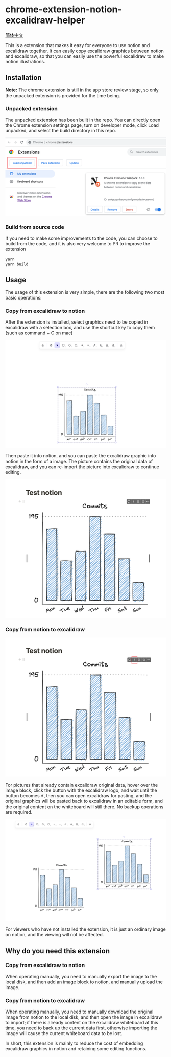 # chrome-extension-notion-excalidraw-helper

[简体中文](README-CN.md)

This is a extension that makes it easy for everyone to use notion and excalidraw together. It can easily copy excalidraw graphics between notion and excalidraw, so that you can easily use the powerful excalidraw to make notion illustrations.

## Installation

**Note:** The chrome extension is still in the app store review stage, so only the unpacked extension is provided for the time being.

### Unpacked extension

The unpacked extension has been built in the repo. You can directly open the Chrome extension settings page, turn on developer mode, click Load unpacked, and select the build directory in this repo.

![Alt text](doc/image.png)

### Build from source code

If you need to make some improvements to the code, you can choose to build from the code, and it is also very welcome to PR to improve the extension

``` shell
yarn
yarn build
```     

## Usage

The usage of this extension is very simple, there are the following two most basic operations:

### Copy from excalidraw to notion

After the extension is installed, select graphics need to be copied in excalidraw with a selection box, and use the shortcut key to copy them (such as command + C on mac)

![Alt text](doc/image-1.png)

Then paste it into notion, and you can paste the excalidraw graphic into notion in the form of a image. The picture contains the original data of excalidraw, and you can re-import the picture into excalidraw to continue editing.

![Alt text](doc/image-2.png)

### Copy from notion to excalidraw

![Alt text](doc/image-3.png)

For pictures that already contain excalidraw original data, hover over the image block, click the button with the excalidraw logo, and wait until the button becomes √, then you can open excalidraw for pasting, and the original graphics will be pasted back to excalidraw in an editable form, and the original content on the whiteboard will still there. No backup operations are required.

![Alt text](doc/image-4.png)

For viewers who have not installed the extension, it is just an ordinary image on notion, and the viewing will not be affected.

## Why do you need this extension

### Copy from excalidraw to notion

When operating manually, you need to manually export the image to the local disk, and then add an image block to notion, and manually upload the image.

### Copy from notion to excalidraw

When operating manually, you need to manually download the original image from notion to the local disk, and then open the image in excalidraw to import; if there is already content on the excalidraw whiteboard at this time, you need to back up the current data first, otherwise importing the image will cause the current whiteboard data to be lost.

In short, this extension is mainly to reduce the cost of embedding excalidraw graphics in notion and retaining some editing functions.
